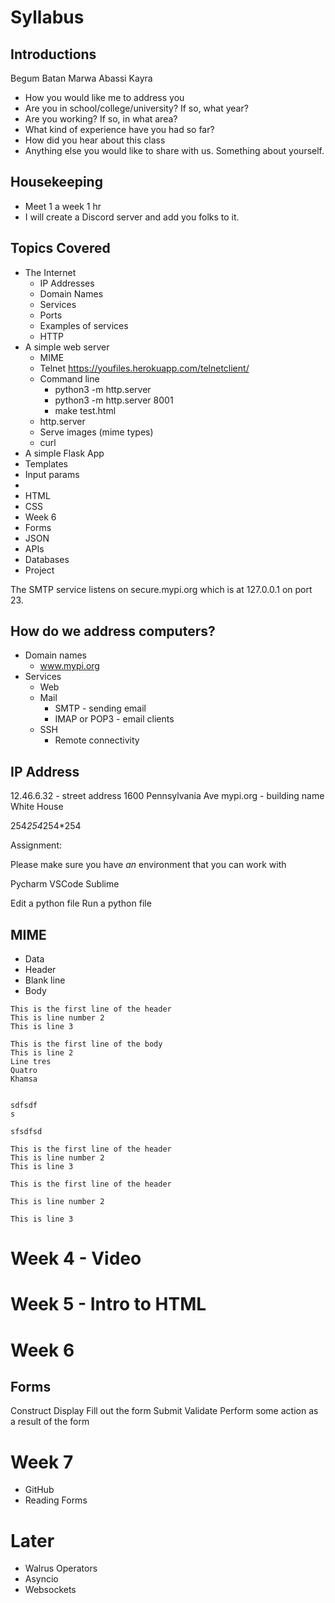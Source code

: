 # Syllabus

## Introductions

 Begum Batan
 Marwa Abassi
 Kayra

- How you would like me to address you
- Are you in school/college/university? If so, what year?
- Are you working? If so, in what area?
- What kind of experience have you had so far?
- How did you hear about this class
- Anything else you would like to share with us. Something about yourself.


## Housekeeping

- Meet 1 a week 1 hr
- I will create a Discord server and add  you folks to it.

## Topics Covered

- The Internet
    + IP Addresses
    + Domain Names
    + Services
    + Ports
    + Examples of services
    + HTTP
- A simple web server
    + MIME
    + Telnet https://youfiles.herokuapp.com/telnetclient/
    + Command line
        * python3 -m http.server
        * python3 -m http.server 8001
        * make test.html
    + http.server
    + Serve images (mime types)
    + curl
- A simple Flask App
- Templates
- Input params
- 
- HTML
- CSS
- Week 6
- Forms
- JSON
- APIs
- Databases
- Project


The SMTP service listens on secure.mypi.org which is at 127.0.0.1 on port 23.

## How do we address computers?

- Domain names
    + www.mypi.org
- Services
    + Web
    + Mail
        * SMTP - sending email
        * IMAP or POP3 - email clients
    + SSH
        * Remote connectivity
## IP Address

12.46.6.32 - street address  1600 Pennsylvania Ave
mypi.org - building name     White House

254*254*254*254


Assignment:

Please make sure you have _an_ environment that you can work with

Pycharm
VSCode
Sublime

Edit a python file
Run a python file

## MIME

- Data
- Header
- Blank line
- Body

```
This is the first line of the header
This is line number 2
This is line 3

This is the first line of the body
This is line 2
Line tres
Quatro
Khamsa


sdfsdf
s

sfsdfsd
```

```
This is the first line of the header
This is line number 2
This is line 3

```

```
This is the first line of the header

This is line number 2

This is line 3
```


# Week 4 - Video

# Week 5 - Intro to HTML

# Week 6

## Forms

Construct
Display
Fill out the form
Submit
Validate
Perform some action as a result of the form


# Week 7

- GitHub
- Reading Forms


# Later

- Walrus Operators
- Asyncio
- Websockets
